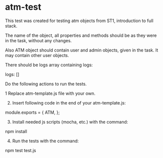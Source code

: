# atm-test

This test was created for testing atm objects from ST1, introduction to full stack.

The name of the object, all properties and methods should be as they were in the task, without any changes.

Also ATM object should contain user and admin objects, given in the task. It may contain other user objects.

There should be logs array containing logs:

logs: []


Do the following actions to run the tests.

1 Replace atm-template.js file with your own.

2. Insert following code in the end of your atm-template.js:

module.exports = {
    ATM,
};

3. Install needed js scripts (mocha, etc.) with the command:

npm install

4. Run the tests with the command:

npm test test.js


